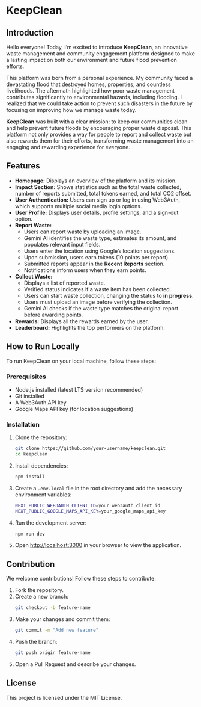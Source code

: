 # KeepClean

## Introduction

Hello everyone! Today, I’m excited to introduce **KeepClean**, an innovative waste management and community engagement platform designed to make a lasting impact on both our environment and future flood prevention efforts.

This platform was born from a personal experience. My community faced a devastating flood that destroyed homes, properties, and countless livelihoods. The aftermath highlighted how poor waste management contributes significantly to environmental hazards, including flooding. I realized that we could take action to prevent such disasters in the future by focusing on improving how we manage waste today.

**KeepClean** was built with a clear mission: to keep our communities clean and help prevent future floods by encouraging proper waste disposal. This platform not only provides a way for people to report and collect waste but also rewards them for their efforts, transforming waste management into an engaging and rewarding experience for everyone.

## Features

- **Homepage:** Displays an overview of the platform and its mission.
- **Impact Section:** Shows statistics such as the total waste collected, number of reports submitted, total tokens earned, and total CO2 offset.
- **User Authentication:** Users can sign up or log in using Web3Auth, which supports multiple social media login options.
- **User Profile:** Displays user details, profile settings, and a sign-out option.
- **Report Waste:**
  - Users can report waste by uploading an image.
  - Gemini AI identifies the waste type, estimates its amount, and populates relevant input fields.
  - Users enter the location using Google’s location suggestions.
  - Upon submission, users earn tokens (10 points per report).
  - Submitted reports appear in the **Recent Reports** section.
  - Notifications inform users when they earn points.
- **Collect Waste:**
  - Displays a list of reported waste.
  - Verified status indicates if a waste item has been collected.
  - Users can start waste collection, changing the status to **in progress**.
  - Users must upload an image before verifying the collection.
  - Gemini AI checks if the waste type matches the original report before awarding points.
- **Rewards:** Displays all the rewards earned by the user.
- **Leaderboard:** Highlights the top performers on the platform.

## How to Run Locally

To run KeepClean on your local machine, follow these steps:

### Prerequisites
- Node.js installed (latest LTS version recommended)
- Git installed
- A Web3Auth API key
- Google Maps API key (for location suggestions)

### Installation
1. Clone the repository:
   ```sh
   git clone https://github.com/your-username/keepclean.git
   cd keepclean
   ```

2. Install dependencies:
   ```sh
   npm install
   ```

3. Create a `.env.local` file in the root directory and add the necessary environment variables:
   ```sh
   NEXT_PUBLIC_WEB3AUTH_CLIENT_ID=your_web3auth_client_id
   NEXT_PUBLIC_GOOGLE_MAPS_API_KEY=your_google_maps_api_key
   ```

4. Run the development server:
   ```sh
   npm run dev
   ```

5. Open [http://localhost:3000](http://localhost:3000) in your browser to view the application.

## Contribution

We welcome contributions! Follow these steps to contribute:

1. Fork the repository.
2. Create a new branch:
   ```sh
   git checkout -b feature-name
   ```
3. Make your changes and commit them:
   ```sh
   git commit -m "Add new feature"
   ```
4. Push the branch:
   ```sh
   git push origin feature-name
   ```
5. Open a Pull Request and describe your changes.

## License

This project is licensed under the MIT License.